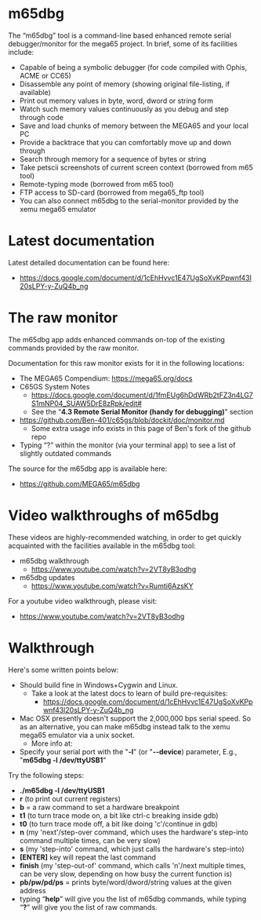 # m65dbg
The “m65dbg” tool is a command-line based enhanced remote serial debugger/monitor for the mega65 project. In brief, some of its facilities include:

* Capable of being a symbolic debugger (for code compiled with Ophis, ACME or CC65)
* Disassemble any point of memory (showing original file-listing, if available)
* Print out memory values in byte, word, dword or string form
* Watch such memory values continuously as you debug and step through code
* Save and load chunks of memory between the MEGA65 and your local PC
* Provide a backtrace that you can comfortably move up and down through
* Search through memory for a sequence of bytes or string
* Take petscii screenshots of current screen context (borrowed from m65 tool)
* Remote-typing mode (borrowed from m65 tool)
* FTP access to SD-card (borrowed from mega65\_ftp tool)
* You can also connect m65dbg to the serial-monitor provided by the xemu mega65 emulator

# Latest documentation

Latest detailed documentation can be found here:

* https://docs.google.com/document/d/1cEhHvvc1E47UgSoXvKPpwnf43l20sLPY-y-ZuQ4b_ng

# The raw monitor

The m65dbg app adds enhanced commands on-top of the existing commands provided by the raw monitor.

Documentation for this raw monitor exists for it in the following locations:

* The MEGA65 Compendium: https://mega65.org/docs
* C65GS System Notes
  * https://docs.google.com/document/d/1fmEUg6hDdWRb2tFZ3n4LG7S1mNP04_SUAW5DrE8zRpk/edit#
  * See the “**4.3 Remote Serial Monitor (handy for debugging)**” section
* https://github.com/Ben-401/c65gs/blob/dockit/doc/monitor.md
  * Some extra usage info exists in this page of Ben's fork of the github repo
* Typing “?” within the monitor (via your terminal app) to see a list of slightly outdated commands

The source for the m65dbg app is available here:

* https://github.com/MEGA65/m65dbg

# Video walkthroughs of m65dbg

These videos are highly-recommended watching, in order to get quickly acquainted with the facilities available in the m65dbg tool:

* m65dbg walkthrough
  * https://www.youtube.com/watch?v=2VT8yB3odhg
* m65dbg updates
  * https://www.youtube.com/watch?v=Rumti6AzsKY

For a youtube video walkthrough, please visit:

* https://www.youtube.com/watch?v=2VT8yB3odhg

# Walkthrough

Here's some written points below:

* Should build fine in Windows+Cygwin and Linux.
  * Take a look at the latest docs to learn of build pre-requisites:
    * https://docs.google.com/document/d/1cEhHvvc1E47UgSoXvKPpwnf43l20sLPY-y-ZuQ4b_ng
* Mac OSX presently doesn't support the 2,000,000 bps serial speed. So as an alternative, you can make m65dbg instead talk to the xemu mega65 emulator via a unix socket.
  * More info at: 
* Specify your serial port with the "**-l**" (or "**--device**) parameter, E.g., "**m65dbg -l /dev/ttyUSB1**"

Try the following steps:

* **./m65dbg -l /dev/ttyUSB1**
* **r** (to print out current registers)
* **b<addr>** = a raw command to set a hardware breakpoint
* **t1** (to turn trace mode on, a bit like ctrl-c breaking inside gdb)
* **t0** (to turn trace mode off, a bit like doing 'c'/continue in gdb)
* **n** (my 'next'/step-over command, which uses the hardware's step-into command multiple times, can be very slow)
* **s** (my 'step-into' command, which just calls the hardware's step-into)
* **[ENTER]** key will repeat the last command
* **finish** (my 'step-out-of' command, which calls 'n'/next multiple times, can be very slow, depending on how busy the current function is)
* **pb/pw/pd/ps** <addr> = prints byte/word/dword/string values at the given address
* typing “**help**” will give you the list of m65dbg commands, while typing “**?**” will give you the list of raw commands.

